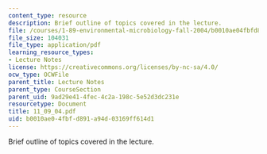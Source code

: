 ```yaml
---
content_type: resource
description: Brief outline of topics covered in the lecture.
file: /courses/1-89-environmental-microbiology-fall-2004/b0010ae04fbfd891a94d03169ff614d1_11_09_04.pdf
file_size: 104031
file_type: application/pdf
learning_resource_types:
- Lecture Notes
license: https://creativecommons.org/licenses/by-nc-sa/4.0/
ocw_type: OCWFile
parent_title: Lecture Notes
parent_type: CourseSection
parent_uid: 9ad29e41-4fec-4c2a-198c-5e52d3dc231e
resourcetype: Document
title: 11_09_04.pdf
uid: b0010ae0-4fbf-d891-a94d-03169ff614d1
---
```

Brief outline of topics covered in the lecture.